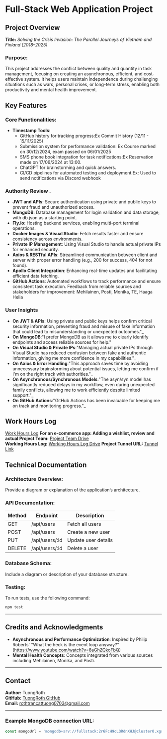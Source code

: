 
# Full-Stack Web Application Project

## Project Overview

**Title:** *Solving the Crisis Invasion: The Parallel Journeys of Vietnam and Finland (2018–2025)*  

### Purpose:
This project addresses the conflict between quality and quantity in task management, focusing on creating an asynchronous, efficient, and cost-effective system. It helps users maintain independence during challenging situations such as wars, personal crises, or long-term stress, enabling both productivity and mental health improvement. 

## Key Features  

### Core Functionalities:
- **Timestamp Tools**:  
  - GitHub history for tracking progress:Ex Commit History (12/11 - 15/11/2025)
  - Submission system for performance validation: Ex Course marked on 30/12/2024, exam passed on 06/01/2025
  - SMS phone book integration for task notifications:Ex Reservation made on 17/06/2024 at 13:00.
  - ChatGPT for brainstorming and quick answers. 
  - CI/CD pipelines for automated testing and deployment.Ex: Used to send notifications via Discord webhook

### **Authority Review**  .
- **JWT and APIs**: Secure authentication using private and public keys to prevent fraud and unauthorized access.  
- **MongoDB**: Database management for login validation and data storage, with db.json as a starting point.
- **Fly.io**: Hosting backend services, enabling multi-port terminal operations.  
- **Docker Images & Visual Studio**: Fetch results faster and ensure consistency across environments.  
- **Private IP Management**: Using Visual Studio to handle actual private IPs for enhanced security.
- **Axios & RESTful APIs**: Streamlined communication between client and server with proper error handling (e.g., 200 for success, 404 for not found).  
- **Apollo Client Integration**: Enhancing real-time updates and facilitating efficient data fetching.  
- **GitHub Actions**: Automated workflows to track performance and ensure consistent task execution.
Feedback from reliable sources and stakeholders for improvement: Mehilainen, Posti, Monika, TE, Haaga Helia

### **User Insights**  
- **On JWT & APIs**: Using private and public keys helps confirm critical security information, preventing fraud and misuse of fake information that could lead to misunderstanding or unexpected outcomes."_  
- **On MongoDB**:"I prefer MongoDB as it allows me to clearly identify endpoints and access reliable sources for help."
- **On Visual Studio & Private IPs**:"Managing actual private IPs through Visual Studio has reduced confusion between fake and authentic information, giving me more confidence in my capabilities."_  
- **On Axios & Error Handling**:"This approach saves time by avoiding unnecessary brainstorming about potential issues, letting me confirm if I'm on the right track with authorities."_  
- **On Asynchronous/Synchronous Models**:"The asyn/syn model has significantly reduced delays in my workflow, even during unexpected family conflicts, allowing me to work efficiently despite limited support."_  
- **On GitHub Actions**:"GitHub Actions has been invaluable for keeping me on track and monitoring progress."_

## Work Hours Log

[Work Hours Log](https://drive.google.com/file/d/1-svA1QXAkW1CNQbw-_i_grWY4c9N9Q3c/view)
**For an e-commerce app: Adding a wishlist, review and actual Project Team:** [Project Team Drive](https://drive.google.com/drive/u/0/home)  
**Working Hours Log:** [Working Hours Log Drive](https://drive.google.com/drive/u/0/home)
**Project Tunnel URL:** [Tunnel Link](https://ba0f-31-216-224-152.ngrok-free.app)

## Technical Documentation

### Architecture Overview:
Provide a diagram or explanation of the application’s architecture.

### API Documentation:
| Method | Endpoint           | Description               |
|--------|--------------------|---------------------------|
| GET    | /api/users         | Fetch all users           |
| POST   | /api/users         | Create a new user         |
| PUT    | /api/users/:id     | Update user details       |
| DELETE | /api/users/:id     | Delete a user             |

### Database Schema:
Include a diagram or description of your database structure.

### Testing:
To run tests, use the following command:
```bash
npm test
```

---

## Credits and Acknowledgments

- **Asynchronous and Performance Optimization**: Inspired by Philip Roberts' "What the heck is the event loop anyway?" (https://www.youtube.com/watch?v=8aGhZQkoFbQ)
- **Mental Health Concepts**: Concepts integrated from various sources including Mehilainen, Monika, and Posti.

---

## Contact

**Author:** TuongRoth  
**GitHub:** [TuongRoth GitHub](https://github.com/tuongroth/rate-appilcation)  
**Email:** rothtrancattuong0703@gmail.com


---

### Example MongoDB connection URL:
```javascript
const mongoUrl = 'mongodb+srv://fullstack:2r6FcH9cLQRdnXHJ@cluster0.xgr0xci.mongodb.net/?retryWrites=true&w=majority&appName=Cluster0';
```


